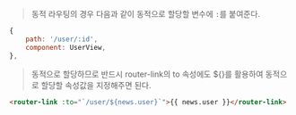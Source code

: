> 동적 라우팅의 경우 다음과 같이 동적으로 할당할 변수에 `:`를 붙여준다.

```javascript
{
	path: '/user/:id',
	component: UserView,
},
```



> 동적으로 할당하므로 반드시 router-link의 to 속성에도 ${}를 활용하여 동적으로 할당할 속성값을 지정해주면 된다.

```html
<router-link :to="`/user/${news.user}`">{{ news.user }}</router-link>
```

